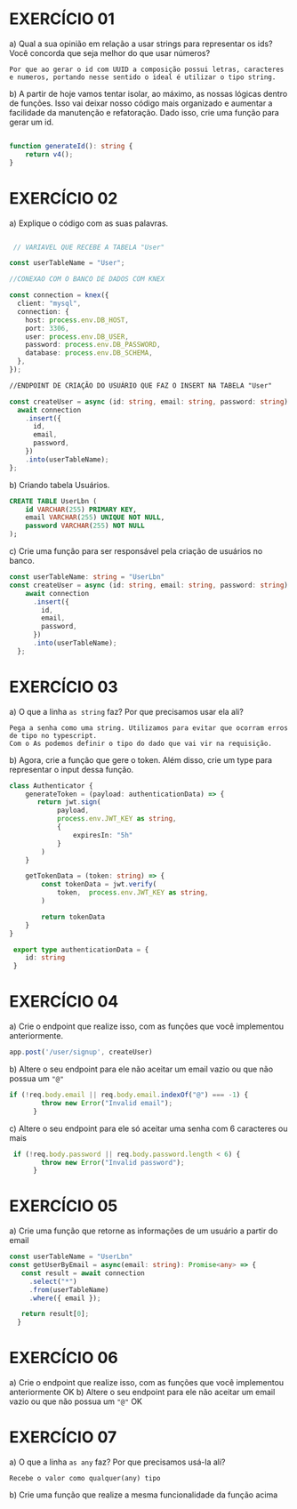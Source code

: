# EXERCÍCIO 01

a) Qual a sua opinião em relação a usar strings para representar os ids? Você concorda que seja melhor do que usar números?
~~~
Por que ao gerar o id com UUID a composição possui letras, caracteres e numeros, portando nesse sentido o ideal é utilizar o tipo string.
~~~

b) A partir de hoje vamos tentar isolar, ao máximo, as nossas lógicas dentro de funções. Isso vai deixar nosso código mais organizado e aumentar a facilidade da manutenção e refatoração. Dado isso, crie uma função para gerar um id.

~~~typescript

function generateId(): string {
    return v4();
}

~~~

# EXERCÍCIO 02 

a) Explique o código com as suas palavras.
~~~typescript

 // VARIAVEL QUE RECEBE A TABELA "User"

const userTableName = "User";   

//CONEXAO COM O BANCO DE DADOS COM KNEX

const connection = knex({  
  client: "mysql",
  connection: {
    host: process.env.DB_HOST,
    port: 3306,
    user: process.env.DB_USER,
    password: process.env.DB_PASSWORD,
    database: process.env.DB_SCHEMA,
  },
});

//ENDPOINT DE CRIAÇÃO DO USUÁRIO QUE FAZ O INSERT NA TABELA "User"

const createUser = async (id: string, email: string, password: string) => {
  await connection 
    .insert({
      id,
      email,
      password,
    })
    .into(userTableName);
};

~~~


b) Criando tabela Usuários.

~~~sql
CREATE TABLE UserLbn (
	id VARCHAR(255) PRIMARY KEY,
    email VARCHAR(255) UNIQUE NOT NULL,
    password VARCHAR(255) NOT NULL
);
~~~

c) Crie uma função para ser responsável pela criação de usuários no banco.

~~~typescript
const userTableName: string = "UserLbn"
const createUser = async (id: string, email: string, password: string) => {
    await connection
      .insert({
        id,
        email,
        password,
      })
      .into(userTableName);
  };
~~~

# EXERCÍCIO 03

a) O que a linha `as string` faz? Por que precisamos usar ela ali?

~~~
Pega a senha como uma string. Utilizamos para evitar que ocorram erros de tipo no typescript.
Com o As podemos definir o tipo do dado que vai vir na requisição.
~~~

b) Agora, crie a função que gere o token. Além disso, crie um type  para representar o input dessa função.

~~~typescript
class Authenticator {
    generateToken = (payload: authenticationData) => {
       return jwt.sign(
            payload,
            process.env.JWT_KEY as string, 
            {
                expiresIn: "5h"
            }
        )
    }

    getTokenData = (token: string) => {
        const tokenData = jwt.verify(
            token,  process.env.JWT_KEY as string, 
        )

        return tokenData
    }
}

 export type authenticationData = {
    id: string
 }
~~~

# EXERCÍCIO 04

a) Crie o endpoint que realize isso, com as funções que você implementou anteriormente.

~~~typescript
app.post('/user/signup', createUser)
~~~

b) Altere o seu endpoint para ele não aceitar um email vazio ou que não possua um `"@"`

~~~typescript
if (!req.body.email || req.body.email.indexOf("@") === -1) {
        throw new Error("Invalid email");
      }
~~~

c) Altere o seu endpoint para ele só aceitar uma senha com 6 caracteres ou mais

~~~typescript
 if (!req.body.password || req.body.password.length < 6) {
        throw new Error("Invalid password");
      }
~~~

# EXERCÍCIO 05

a) Crie uma função que retorne as informações de um usuário a partir do email

~~~typescript
const userTableName = "UserLbn"
const getUserByEmail = async(email: string): Promise<any> => {
   const result = await connection
     .select("*")
     .from(userTableName)
     .where({ email });

   return result[0];
  }
~~~

# EXERCÍCIO 06

a) Crie o endpoint que realize isso, com as funções que você implementou anteriormente
OK 
b) Altere o seu endpoint para ele não aceitar um email vazio ou que não possua um `"@"`
OK

# EXERCÍCIO 07

a) O que a linha `as any` faz? Por que precisamos usá-la ali?

~~~
Recebe o valor como qualquer(any) tipo
~~~

b) Crie uma função que realize a mesma funcionalidade da função acima